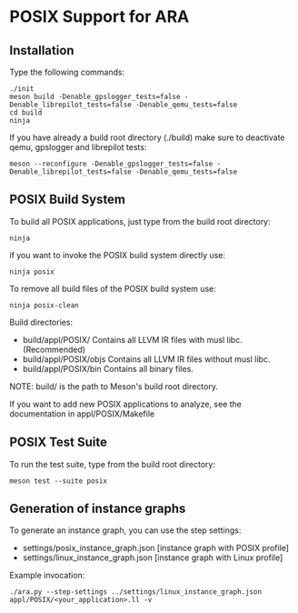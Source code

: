 POSIX Support for ARA
=====================

Installation
------------

Type the following commands:
```
./init
meson build -Denable_gpslogger_tests=false -Denable_librepilot_tests=false -Denable_qemu_tests=false
cd build
ninja
```

If you have already a build root directory (./build) make sure to deactivate qemu, gpslogger and librepilot tests:
```
meson --reconfigure -Denable_gpslogger_tests=false -Denable_librepilot_tests=false -Denable_qemu_tests=false
```


POSIX Build System
------------------

To build all POSIX applications, just type from the build root directory:
```
ninja
```

if you want to invoke the POSIX build system directly use:
```
ninja posix
```

To remove all build files of the POSIX build system use:
```
ninja posix-clean
```

Build directories:
- build/appl/POSIX/
    Contains all LLVM IR files with musl libc. (Recommended)
- build/appl/POSIX/objs
    Contains all LLVM IR files without musl libc.
- build/appl/POSIX/bin
    Contains all binary files.

NOTE: build/ is the path to Meson's build root directory.

If you want to add new POSIX applications to analyze, see the documentation in appl/POSIX/Makefile


POSIX Test Suite
----------------

To run the test suite, type from the build root directory:
```
meson test --suite posix
```


Generation of instance graphs
-----------------------------

To generate an instance graph, you can use the step settings:
- settings/posix_instance_graph.json [instance graph with POSIX profile]
- settings/linux_instance_graph.json [instance graph with Linux profile]

Example invocation:
```
./ara.py --step-settings ../settings/linux_instance_graph.json appl/POSIX/<your_application>.ll -v
```
